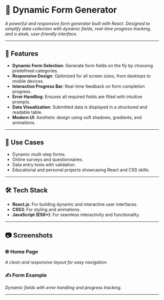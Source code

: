 # 🌟 Dynamic Form Generator  

*A powerful and responsive form generator built with React. Designed to simplify data collection with dynamic fields, real-time progress tracking, and a sleek, user-friendly interface.*  

---

## 🚀 Features  

- **Dynamic Form Selection**: Generate form fields on the fly by choosing predefined categories.  
- **Responsive Design**: Optimized for all screen sizes, from desktops to mobile devices.  
- **Interactive Progress Bar**: Real-time feedback on form completion progress.  
- **Error Handling**: Ensures all required fields are filled with intuitive prompts.  
- **Data Visualization**: Submitted data is displayed in a structured and readable table.  
- **Modern UI**: Aesthetic design using soft shadows, gradients, and animations.  

---

## 🎯 Use Cases  

- Dynamic multi-step forms.  
- Online surveys and questionnaires.  
- Data entry tools with validation.  
- Educational and personal projects showcasing React and CSS skills.  

---

## 🛠 Tech Stack  

- **React.js**: For building dynamic and interactive user interfaces.  
- **CSS3**: For styling and animations.  
- **JavaScript (ES6+)**: For seamless interactivity and functionality.  

---

## 📷 Screenshots  

### 🌐 Home Page  
 
*A clean and responsive layout for easy navigation.*  

### ✍ Form Example  

*Dynamic fields with error handling and progress tracking.*  

---



